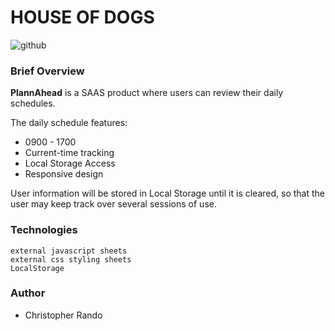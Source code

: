 # HOUSE OF DOGS

![github](https://img.shields.io/badge/license-Apache-brightgreen.svg)

### Brief Overview
**PlannAhead** is a SAAS product where users can review their daily schedules.

The daily schedule features:
  * 0900 - 1700
  * Current-time tracking
  * Local Storage Access
  * Responsive design

User information will be stored in Local Storage until it is cleared, so that the user may keep track over several sessions of use.

        

### Technologies

```
external javascript sheets
external css styling sheets
LocalStorage
```

### Author
  * Christopher Rando

